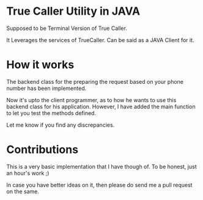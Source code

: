 True Caller Utility in JAVA
===========================

Supposed to be Terminal Version of True Caller.

It Leverages the services of TrueCaller. Can be said as a JAVA Client for it. 

How it works
============

The backend class for the preparing the request based on your phone number has been implemented. 

Now it's upto the client programmer, as to how he wants to use this backend class for his application. However, 
I have added the main function to let you test the methods defined. 

Let me know if you find any discrepancies. 

Contributions
=============

This is a very basic implementation that I have though of. To be honest, just an hour's work ;)

In case you have better ideas on it, then please do send me a pull request on the same.
